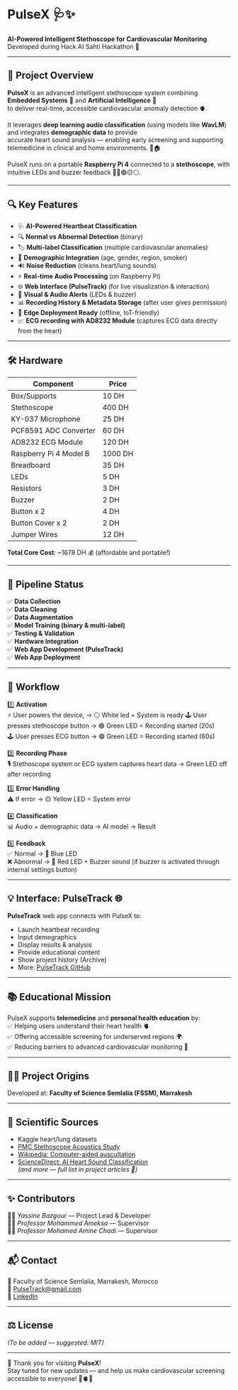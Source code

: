 # PulseX 🩺✨

**AI-Powered Intelligent Stethoscope for Cardiovascular Monitoring**  
Developed during Hack AI Sahti Hackathon 🚀

---

## 🌟 Project Overview

**PulseX** is an advanced intelligent stethoscope system combining **Embedded Systems** 🤖 and **Artificial Intelligence** 🧠  
to deliver real-time, accessible cardiovascular anomaly detection 🫀.

It leverages **deep learning audio classification** (using models like **WavLM**) and integrates **demographic data** to provide  
accurate heart sound analysis — enabling early screening and supporting telemedicine in clinical and home environments. 🏥🏠

PulseX runs on a portable **Raspberry Pi 4** connected to a **stethoscope**, with intuitive LEDs and buzzer feedback 🔵🔴🟢🟡⚪.

---

## 🔍 Key Features

- 🩺 **AI-Powered Heartbeat Classification**
- 🔍 **Normal vs Abnormal Detection** (binary)
- 🏷️ **Multi-label Classification** (multiple cardiovascular anomalies)
- 🧑 **Demographic Integration** (age, gender, region, smoker)
- 🔊 **Noise Reduction** (cleans heart/lung sounds)
- ⚡ **Real-time Audio Processing** (on Raspberry Pi)
- 🌐 **Web Interface (PulseTrack)** (for live visualization & interaction)
- 🔔 **Visual & Audio Alerts** (LEDs & buzzer)
- 📊 **Recording History & Metadata Storage** (after user gives permission)
- 🚀 **Edge Deployment Ready** (offline, IoT-friendly)
- 📈 **ECG recording with AD8232 Module** (captures ECG data directly from the heart)

---

## 🛠️ Hardware

| Component              | Price   |
| ---------------------- | ------- |
| Box/Supports           | 10 DH   | [N/A](#) |
| Stethoscope            | 400 DH  | [link](https://locamed.ma/product/stethoscope-duplex/) |
| KY-037 Microphone      | 25 DH   | [link](https://www.micro-planet.ma/produit/module-capteur-magnetique-a-effet-hall-ky-024/) |
| PCF8591 ADC Converter  | 60 DH   | [link](https://www.micro-planet.ma/produit/pcf8591-convertisseur-analogique-numerique-dac-adc/) |
| AD8232 ECG Module      | 120 DH  | [link](https://www.micro-planet.ma/produit/ad8232-ecg-module-capteur-de-rythme-cardiaque/) |
| Raspberry Pi 4 Model B | 1000 DH | [link](https://www.micro-planet.ma/produit/raspberry-pi-4-modele-b-2gb-4gb/) |
| Breadboard             | 35 DH   | [link](https://www.micro-planet.ma/produit/breadboard-830-points/) |
| LEDs                   | 5 DH    | [link](https://www.micro-planet.ma/produit/led-5mm/) |
| Resistors              | 3 DH    | [link](https://www.micro-planet.ma/produitresistances-14w-50-valeurs-precision-1-1-packet-5-unites/) |
| Buzzer                 | 2 DH    | [link](https://www.micro-planet.ma/produit/buzzer-actif/) |
| Button x 2             | 4 DH    | [link](https://www.micro-planet.ma/produit/bouton-poussoir-12x12x7-3mm/) |
| Button Cover x 2       | 2 DH    | [link](https://www.micro-planet.ma/produit/caps-pour-bouton-poussoir-12x12x7-3mm/) |
| Jumper Wires           | 12 DH   | [link](https://www.micro-planet.ma/produit/cable-dupont-malefemelle-20cm-x-40/) |

**Total Core Cost**: ~1678 DH 💰 (affordable and portable!)

---

## 🔗 Pipeline Status

✅ **Data Collection**  
✅ **Data Cleaning**  
✅ **Data Augmentation**  
✅ **Model Training (binary & multi-label)**  
✅ **Testing & Validation**  
✅ **Hardware Integration**  
✅ **Web App Development (PulseTrack)**  
✅ **Web App Deployment**

---

## 🏃 Workflow

1️⃣ **Activation**  
⚡ User powers the device, → ⚪ White led = System is ready
🕹️ User presses stethoscope button → 🟢 Green LED = Recording started (20s)  
🕹️ User presses ECG button → 🟢 Green LED = Recording started (60s)

2️⃣ **Recording Phase**  
🎙️ Stethoscope system or ECG system captures heart data → Green LED off after recording

3️⃣ **Error Handling**  
⚠️ If error → 🟡 Yellow LED = System error

4️⃣ **Classification**  
📊 Audio + demographic data → AI model → Result

5️⃣ **Feedback**  
✅ Normal → 🔵 Blue LED  
❌ Abnormal → 🔴 Red LED + Buzzer sound (if buzzer is activated through internal settings button)

---

## 💡 Interface: PulseTrack 🌐

**PulseTrack** web app connects with PulseX to:

- Launch heartbeat recording
- Input demographics
- Display results & analysis
- Provide educational content
- Show project history (Archive)
- More: [PulseTrack GitHub](https://darttgoblin.github.io/PulseTrack/PulseTrack.html)

---

## 📚 Educational Mission

PulseX supports **telemedicine** and **personal health education** by:  
✅ Helping users understand their heart health 🫀  
✅ Offering accessible screening for underserved regions 🌍  
✅ Reducing barriers to advanced cardiovascular monitoring 🏥

---

## 🧑‍🔬 Project Origins

Developed at: **Faculty of Science Semlalia (FSSM), Marrakesh**

---

## 🔬 Scientific Sources

- Kaggle heart/lung datasets
- [PMC Stethoscope Acoustics Study](https://www.ncbi.nlm.nih.gov/pmc/articles/PMC10177339/)
- [Wikipedia: Computer-aided auscultation](https://en.wikipedia.org/wiki/Computer-aided_auscultation)
- [ScienceDirect: AI Heart Sound Classification](https://www.sciencedirect.com/science/article/pii/S2666827021001031)  
  _(and more — full list in project articles 📄)_

---

## ✨ Contributors

👨‍💻 _Yassine Bazgour_ — Project Lead & Developer  
👨‍🏫 _Professor Mohammed Ameksa_ — Supervisor  
👨‍🏫 _Professor Mohamed Amine Chadi_ — Supervisor

---

## 📬 Contact

📍 Faculty of Science Semlalia, Marrakesh, Morocco  
📧 PulseTrack@gmail.com  
🔗 [LinkedIn](https://www.linkedin.com/in/yassine-bazgour-178b73305/)

---

## ⚖️ License

_(To be added — suggested: MIT)_

---

💖 Thank you for visiting **PulseX**!  
Stay tuned for new updates — and help us make cardiovascular screening accessible to everyone! 🚀🫀✨